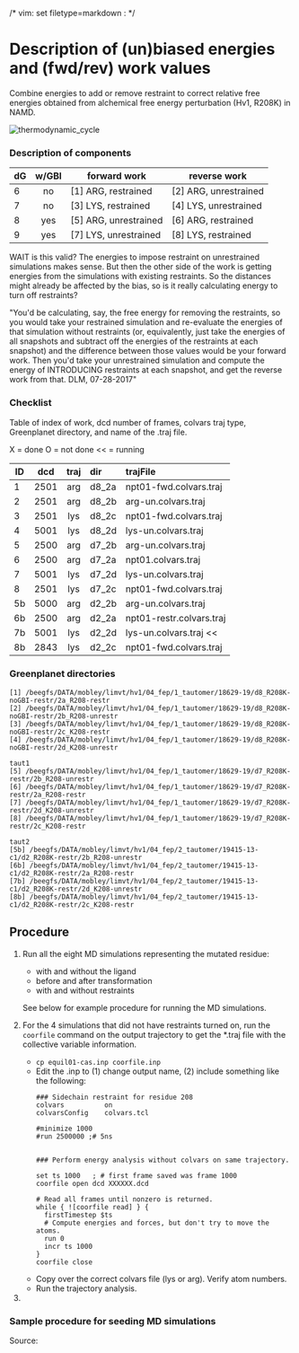 /* vim: set filetype=markdown : */



# Description of (un)biased energies and (fwd/rev) work values
Combine energies to add or remove restraint to correct relative free energies obtained from alchemical free energy perturbation (Hv1, R208K) in NAMD.

![thermodynamic_cycle](https://cdn.pbrd.co/images/GHcQqIZ.png)


### Description of components
| dG | w/GBI | forward work | reverse work |
|---| :-: | ----------------- | --------------------- |
| 6 | no  | [1] ARG, restrained | [2] ARG, unrestrained |
| 7 | no  | [3] LYS, restrained | [4] LYS, unrestrained |
| 8 | yes | [5] ARG, unrestrained | [6] ARG, restrained |
| 9 | yes | [7] LYS, unrestrained | [8] LYS, restrained |


WAIT is this valid? The energies to impose restraint on unrestrained simulations makes sense.
But then the other side of the work is getting energies from the simulations with existing restraints.
So the distances might already be affected by the bias, so is it really calculating energy to turn off restraints?

"You'd be calculating, say, the free energy for removing the restraints, so you would take your restrained simulation and re-evaluate the energies of that simulation without restraints (or, equivalently, just take the energies of all snapshots and subtract off the energies of the restraints at each snapshot) and the difference between those values would be your forward work. Then you'd take your unrestrained simulation and compute the energy of INTRODUCING restraints at each snapshot, and get the reverse work from that. DLM, 07-28-2017"

### Checklist
Table of index of work, dcd number of frames, colvars traj type, Greenplanet directory, and name of the .traj file.

X = done
O = not done
<< = running

| ID | dcd  | traj | dir   | trajFile |
|----| :-:  | :--: | :---- | :------- |
|  1 | 2501 | arg  | d8_2a | npt01-fwd.colvars.traj
|  2 | 2501 | arg  | d8_2b | arg-un.colvars.traj
|  3 | 2501 | lys  | d8_2c | npt01-fwd.colvars.traj
|  4 | 5001 | lys  | d8_2d | lys-un.colvars.traj
|  5 | 2500 | arg  | d7_2b | arg-un.colvars.traj
|  6 | 2500 | arg  | d7_2a | npt01.colvars.traj
|  7 | 5001 | lys  | d7_2d | lys-un.colvars.traj
|  8 | 2501 | lys  | d7_2c | npt01-fwd.colvars.traj
| 5b | 5000 | arg  | d2_2b | arg-un.colvars.traj
| 6b | 2500 | arg  | d2_2a | npt01-restr.colvars.traj
| 7b | 5001 | lys  | d2_2d | lys-un.colvars.traj <<
| 8b | 2843 | lys  | d2_2c | npt01-fwd.colvars.traj

### Greenplanet directories
```
[1] /beegfs/DATA/mobley/limvt/hv1/04_fep/1_tautomer/18629-19/d8_R208K-noGBI-restr/2a_R208-restr
[2] /beegfs/DATA/mobley/limvt/hv1/04_fep/1_tautomer/18629-19/d8_R208K-noGBI-restr/2b_R208-unrestr
[3] /beegfs/DATA/mobley/limvt/hv1/04_fep/1_tautomer/18629-19/d8_R208K-noGBI-restr/2c_K208-restr
[4] /beegfs/DATA/mobley/limvt/hv1/04_fep/1_tautomer/18629-19/d8_R208K-noGBI-restr/2d_K208-unrestr

taut1
[5] /beegfs/DATA/mobley/limvt/hv1/04_fep/1_tautomer/18629-19/d7_R208K-restr/2b_R208-unrestr
[6] /beegfs/DATA/mobley/limvt/hv1/04_fep/1_tautomer/18629-19/d7_R208K-restr/2a_R208-restr
[7] /beegfs/DATA/mobley/limvt/hv1/04_fep/1_tautomer/18629-19/d7_R208K-restr/2d_K208-unrestr
[8] /beegfs/DATA/mobley/limvt/hv1/04_fep/1_tautomer/18629-19/d7_R208K-restr/2c_K208-restr

taut2
[5b] /beegfs/DATA/mobley/limvt/hv1/04_fep/2_tautomer/19415-13-c1/d2_R208K-restr/2b_R208-unrestr
[6b] /beegfs/DATA/mobley/limvt/hv1/04_fep/2_tautomer/19415-13-c1/d2_R208K-restr/2a_R208-restr
[7b] /beegfs/DATA/mobley/limvt/hv1/04_fep/2_tautomer/19415-13-c1/d2_R208K-restr/2d_K208-unrestr
[8b] /beegfs/DATA/mobley/limvt/hv1/04_fep/2_tautomer/19415-13-c1/d2_R208K-restr/2c_K208-restr
```

## Procedure

1. Run all the eight MD simulations representing the mutated residue:
   * with and without the ligand
   * before and after transformation
   * with and without restraints   

   See below for example procedure for running the MD simulations.

2. For the 4 simulations that did not have restraints turned on, run the `coorfile` command on the output trajectory to get the \*.traj file with the collective variable information.
   * `cp equil01-cas.inp coorfile.inp`
   * Edit the .inp to (1) change output name, (2) include something like the following:
        ```
        ### Sidechain restraint for residue 208
        colvars          on                    
        colvarsConfig    colvars.tcl           
        
        #minimize 1000                                                   
        #run 2500000 ;# 5ns                                              
                                                                         
                                                                         
        ### Perform energy analysis without colvars on same trajectory.  
                                                                         
        set ts 1000   ; # first frame saved was frame 1000               
        coorfile open dcd XXXXXX.dcd                                      
                                                                         
        # Read all frames until nonzero is returned.                     
        while { ![coorfile read] } {                                     
          firstTimestep $ts                                              
          # Compute energies and forces, but don't try to move the atoms.
          run 0                                                          
          incr ts 1000                                                   
        }                                                                
        coorfile close                                                   
        
        ```
   * Copy over the correct colvars file (lys or arg). Verify atom numbers.
   * Run the trajectory analysis.

3. 



### Sample procedure for seeding MD simulations
Source: 

